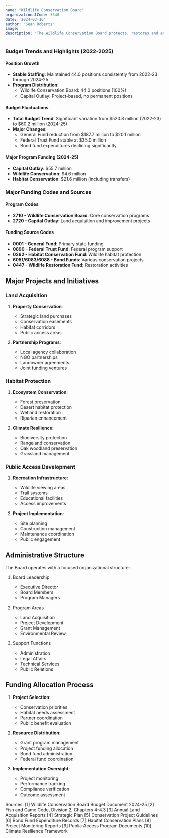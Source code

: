 ```yaml
---
name: "Wildlife Conservation Board"
organizationalCode: 3640
date: '2024-03-16'
author: "Sean Roberts"
image: 
description: "The Wildlife Conservation Board protects, restores and enhances California's natural resources for wildlife and public enjoyment through partnerships with conservation groups, government agencies, and the public."
---
```


### Budget Trends and Highlights (2022-2025)

#### Position Growth
- **Stable Staffing**: Maintained 44.0 positions consistently from 2022-23 through 2024-25
- **Program Distribution**:
  - Wildlife Conservation Board: 44.0 positions (100%)
  - Capital Outlay: Project-based, no permanent positions

#### Budget Fluctuations
- **Total Budget Trend**: Significant variation from $520.8 million (2022-23) to $60.2 million (2024-25)
- **Major Changes**:
  - General Fund reduction from $187.7 million to $20.1 million
  - Federal Trust Fund stable at $35.0 million
  - Bond fund expenditures declining significantly

#### Major Program Funding (2024-25)
- **Capital Outlay**: $55.7 million
- **Wildlife Conservation**: $4.6 million
- **Habitat Conservation**: $21.6 million (including transfers)

### Major Funding Codes and Sources

#### Program Codes
- **2710 - Wildlife Conservation Board**: Core conservation programs
- **2720 - Capital Outlay**: Land acquisition and improvement projects

#### Funding Source Codes
- **0001 - General Fund**: Primary state funding
- **0890 - Federal Trust Fund**: Federal program support
- **0262 - Habitat Conservation Fund**: Wildlife habitat protection
- **6051/6083/6088 - Bond Funds**: Various conservation projects
- **0447 - Wildlife Restoration Fund**: Restoration activities

## Major Projects and Initiatives

### Land Acquisition

1. **Property Conservation**:
   - Strategic land purchases
   - Conservation easements
   - Habitat corridors
   - Public access areas

2. **Partnership Programs**:
   - Local agency collaboration
   - NGO partnerships
   - Landowner agreements
   - Joint funding ventures

### Habitat Protection

1. **Ecosystem Conservation**:
   - Forest preservation
   - Desert habitat protection
   - Wetland restoration
   - Riparian enhancement

2. **Climate Resilience**:
   - Biodiversity protection
   - Rangeland conservation
   - Oak woodland preservation
   - Grassland management

### Public Access Development

1. **Recreation Infrastructure**:
   - Wildlife viewing areas
   - Trail systems
   - Educational facilities
   - Access improvements

2. **Project Implementation**:
   - Site planning
   - Construction management
   - Maintenance coordination
   - Public engagement

## Administrative Structure

The Board operates with a focused organizational structure:

1. Board Leadership
   - Executive Director
   - Board Members
   - Program Managers

2. Program Areas
   - Land Acquisition
   - Project Development
   - Grant Management
   - Environmental Review

3. Support Functions
   - Administration
   - Legal Affairs
   - Technical Services
   - Public Relations

## Funding Allocation Process

1. **Project Selection**:
   - Conservation priorities
   - Habitat needs assessment
   - Partner coordination
   - Public benefit evaluation

2. **Resource Distribution**:
   - Grant program management
   - Project funding allocation
   - Bond fund administration
   - Federal fund coordination

3. **Implementation Oversight**:
   - Project monitoring
   - Performance tracking
   - Compliance verification
   - Outcome assessment

Sources:
[1] Wildlife Conservation Board Budget Document 2024-25
[2] Fish and Game Code, Division 2, Chapters 4-4.3
[3] Annual Land Acquisition Reports
[4] Strategic Plan
[5] Conservation Project Guidelines
[6] Bond Fund Expenditure Records
[7] Habitat Conservation Plans
[8] Project Monitoring Reports
[9] Public Access Program Documents
[10] Climate Resilience Framework 